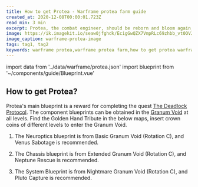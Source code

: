 ```yaml
---
title: How to get Protea - Warframe protea farm guide
created_at: 2020-12-08T00:00:01.723Z
read_min: 3 min
excerpt: Protea, the combat engineer, should be reborn and bloom again, travelling through the borrowed time to devise her strategy. Deploy fragmentation grenades around to destroy enemies, or restore shields to resist attacks. Under the focus of the laser, a turret firing plasma bullets were deployed to launch an attack and burn the enemy to ashes. Use the supply aircraft to protect yourself from severe damage, draw strength from the past, and protect the future counterattack. Protea was released in Warframe update 28.0.0.
image: https://ik.imagekit.io/seaw0jfghdk/EcigGwQZX7VmpRLc69zhbb_vt0OVJslm.jpg
image_caption: warframe-protea-image
tags: tag1, tag2
keywords: warframe protea,warframe protea farm,how to get protea warframe,warframe protea release date
---
```

import data from '../data/warframe/protea.json'
import blueprint from '~/components/guide/Blueprint.vue'

## How to get Protea?

Protea's main blueprint is a reward for completing the quest [The Deadlock Protocol](https://warframe.fandom.com/wiki/The_Deadlock_Protocol). The component 
blueprints can be obtained in the [Granum Void](https://warframe.fandom.com/wiki/Granum_Void) at all 
levels. Find the Golden Hand Tribute in the below maps, insert 
crown coins of
different levels to enter the Granum Void.

1. The Neuroptics blueprint is from Basic Granum 
Void (Rotation C), and Venus Sabotage is recommended. 

2. The Chassis blueprint is from Extended Granum Void 
(Rotation C), and Neptune Rescue is recommended. 

3. The System Blueprint is from Nightmare Granum Void 
(Rotation C), and Pluto Capture is recommended. 


<blueprint :data="data.main"></blueprint>
<blueprint :data="data.head"></blueprint>
<blueprint :data="data.chasse"></blueprint>
<blueprint :data="data.system"></blueprint>
